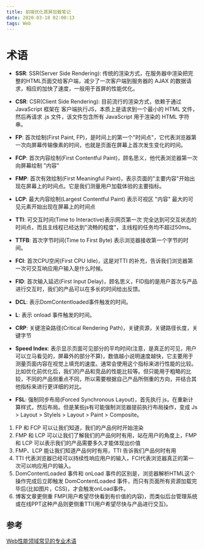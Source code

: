 ```yaml
---
title: 前端优化首屏加载笔记
date: 2020-03-18 02:00:13
tags: Web
---
```


# 术语

* **SSR**: SSR(Server Side Rendering): 传统的渲染方式，在服务器中渲染把完整的HTML页面交给客户端，减少了一次客户端到服务器的 AJAX 的数据请求，相应的加快了速度，一般用于首屏的性能优化。

* **CSR**: CSR(Client Side Rendering): 目前流行的渲染方式，依赖于通过 JavaScript 框架在 客户端执行JS，本质上是请求到一个最小的 HTML 文件，然后再请求 .js 文件，该文件包含所有 JavaScript 用于渲染的 HTML 字符串。

* **FP**: 首次绘制(First Paint, FP)，是时间上的第一个"时间点"，它代表浏览器第一次向屏幕传输像素的时间，也就是页面在屏幕上首次发生变化的时间。

* **FCP**: 首次内容绘制(First Contentful Paint)，顾名思义，他代表浏览器第一次向屏幕绘制 "内容"

* **FMP**: 首次有效绘制(First Meaningful Paint)，表示页面的"主要内容"开始出现在屏幕上的时间点。它是我们测量用户加载体验的主要指标。

* **LCP**: 最大内容绘制(Largest Contentful Paint) 表示可视区 "内容" 最大的可见元素开始出现在屏幕上的时间点

* **TTI**: 可交互时间(Time to Interactive)表示网页第一次 完全达到可交互状态的时间点，而且主线程已经达到"流畅的程度"，主线程的任务均不超过50ms。

* **TTFB**: 首次字节时间(Time to First Byte) 表示浏览器接收第一个字节的时间。

* **FCI**: 首次CPU空闲(First CPU Idle)，这是对TTI 的补充，告诉我们浏览器第一次可交互响应用户输入是什么时候。

* **FID**: 首次输入延迟(First Input Delay)，顾名思义，FID指的是用户首次与产品进行交互时，我们的产品可以在多长的时间给出反馈。

* **DCL**: 表示DomContentloaded事件触发的时间。

* **L**: 表示 onload 事件触发的时间。
* **CRP**: 关键渲染路径(Critical Rendering Path)，关键资源，关键路径长度，关键字节

* **Speed Index**: 表示显示页面可见部分的平均时间(注意，是真正的可见，用户可以立马看见的，屏幕外的部分不算)，数值越小说明速度越快，它主要用于测量页面内容在视觉上填充的速度。通常会使用这个指标来进行性能的比较。比如优化前优化后，我们的产品和竞品的性能比较等。但只能用于粗略的比较，不同的产品侧重点不同，所以需要根据自己产品所侧重的方向，并结合其他指标来进行更详细的对比。

* **FSL**: 强制同步布局(Forced Synchronous Layout)，首先执行 js，在重新计算样式，然后布局。但是某些js有可能强制浏览器提前执行布局操作，变成 Js > Layout > Stylels > Layout > Paint > Composite。

1. FP 和 FCP 可以让我们知道，我们的产品何时开始渲染
2. FMP 和 LCP 可以让我们了解我们的产品何时有用，站在用户的角度上，FMP 和 LCP 可以表示我们的产品需要多久才能体现出价值
3. FMP、LCP 能让我们知道产品何时有用，TTI 告诉我们产品何时有用
4. TTI 代表浏览器已经可以持续性响应用户的输入，FCI代表浏览器真正的第一次可以响应用户的输入。
5. DomContentLoaded 事件和 onLoad 事件的区别是，浏览器解析HTML这个操作完成后立即触发 DomContentLoaded 事件，而只有页面所有资源加载完毕后(比如图片，CSS)，才会触发onLoad事件。
6. 博客文章更侧重 FMP(用户希望尽快看到有价值的内容)，而类似后台管理系统或在线PPT这种产品则更侧重TTI(用户希望尽快与产品进行交互)。

## 参考

[Web性能领域常见的专业术语](https://zhuanlan.zhihu.com/p/98880815)